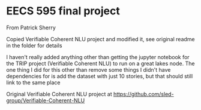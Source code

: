 # EECS 595 final project

From Patrick Sherry

Copied Verifiable Coherent NLU project and modified it, see original readme in the folder for details

I haven't really added anything other than getting the jupyter notebook for the TRIP project (Verifiable Coherent NLU) to run on a great lakes node. The one thing I did for this other than remove some things I didn't have dependencies for is add the dataset with just 10 stories, but that should still link to the same place

Original Verifiable Coherent NLU project at https://github.com/sled-group/Verifiable-Coherent-NLU
